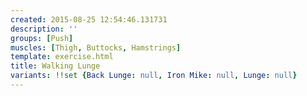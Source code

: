 ```yaml
---
created: 2015-08-25 12:54:46.131731
description: ''
groups: [Push]
muscles: [Thigh, Buttocks, Hamstrings]
template: exercise.html
title: Walking Lunge
variants: !!set {Back Lunge: null, Iron Mike: null, Lunge: null}
---
```

